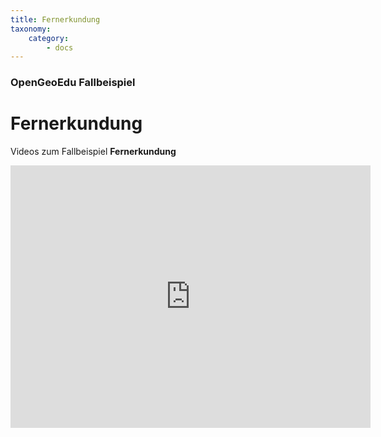 ```yaml
---
title: Fernerkundung
taxonomy:
    category:
        - docs
---
```


### OpenGeoEdu Fallbeispiel

# Fernerkundung
<!-- 
<div class="embed-responsive embed-responsive-16by9">
<iframe class="embed-responsive-item" src="https://h5p.org/h5p/embed/278768" width="1090" height="677" frameborder="0" allowfullscreen="allowfullscreen"></iframe>
<br><br>
h5p ist oft kaputt
-->

Videos zum Fallbeispiel **Fernerkundung**

<div class="embed-responsive embed-responsive-16by9">
<iframe class="embed-responsive-item" src="https://slides.com/opengeoedu/deck-2/embed?style=light" width="576" height="420" scrolling="no" frameborder="0" webkitallowfullscreen mozallowfullscreen allowfullscreen></iframe>
</div>
